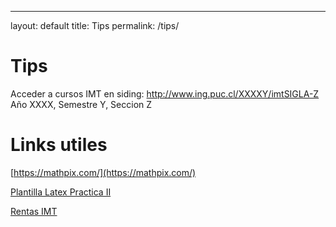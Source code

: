 ---
layout: default
title: Tips
permalink: /tips/

# Tips

Acceder a cursos IMT en siding: http://www.ing.puc.cl/XXXXY/imtSIGLA-Z
Año XXXX, Semestre Y, Seccion Z

# Links utiles

[https://mathpix.com/](https://mathpix.com/)

[Plantilla Latex Practica II](https://github.com/open-source-uc/ing2001)

[Rentas IMT](https://forms.gle/a5NRPcX5b7M64yYj6)